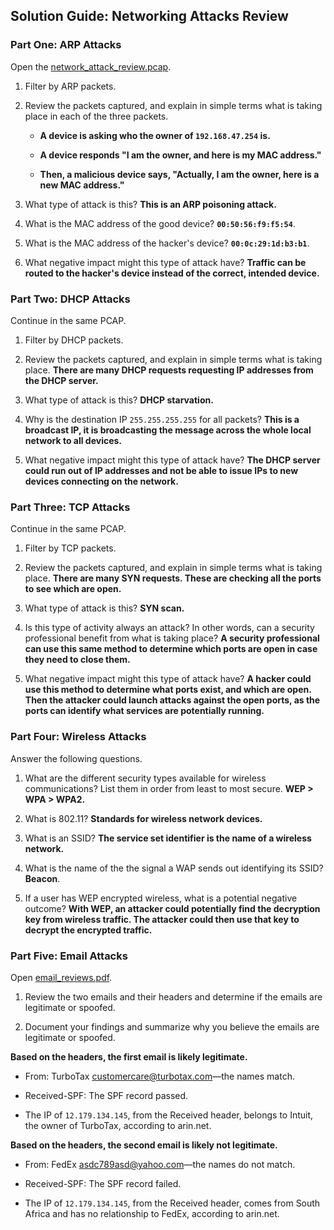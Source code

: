 ## Solution Guide: Networking Attacks Review 

### Part One: ARP Attacks

Open the [network_attack_review.pcap](../unsolved/network_attack_review.pcap). 

1. Filter by ARP packets.

2. Review the packets captured, and explain in simple terms what is taking place in each of the three packets. 

    - **A device is asking who the owner of `192.168.47.254` is.** 

    - **A device responds "I am the owner, and here is my MAC address."**

    - **Then, a malicious device says, "Actually, I am the owner, here is a new MAC address."**

3. What type of attack is this? **This is an ARP poisoning attack.**

4. What is the MAC address of the good device? **`00:50:56:f9:f5:54`**.

5. What is the MAC address of the hacker's device? **`00:0c:29:1d:b3:b1`**.

6. What negative impact might this type of attack have? **Traffic can be routed to the hacker's device instead of the correct, intended device.**

### Part Two: DHCP Attacks

Continue in the same PCAP.

1. Filter by DHCP packets.

2. Review the packets captured, and explain in simple terms what is taking place.  **There are many DHCP requests requesting IP addresses from the DHCP server.**

3. What type of attack is this? **DHCP starvation.**

4. Why is the destination IP `255.255.255.255` for all packets? **This is a broadcast IP, it is broadcasting the message across the whole local network to all devices.**

5. What negative impact might this type of attack have? **The DHCP server could run out of IP addresses and not be able to issue IPs to new devices connecting on the network.**

### Part Three: TCP Attacks  

Continue in the same PCAP.

1. Filter by TCP packets.

2. Review the packets captured, and explain in simple terms what is taking place. **There are many SYN requests. These are checking all the ports to see which are open.**

3. What type of attack is this? **SYN scan.**

4. Is this type of activity always an attack? In other words, can a security professional benefit from what is taking place? **A security professional can use this same method to determine which ports are open in case they need to close them.**

5. What negative impact might this type of attack have? **A hacker could use this method to determine what ports exist, and which are open. Then the attacker could launch attacks against the open ports, as the ports can identify what services are potentially running.**

### Part Four: Wireless Attacks  

Answer the following questions.   

1. What are the different security types available for wireless communications? List them in order from least to most secure. **WEP > WPA > WPA2.**

2. What is 802.11? **Standards for wireless network devices.**

3. What is an SSID? **The service set identifier is the name of a wireless network.**

4. What is the name of the the signal a WAP sends out identifying its SSID? **Beacon**.

5. If a user has WEP encrypted wireless, what is a potential negative outcome? **With WEP, an attacker could potentially find the decryption key from wireless traffic. The attacker could then use that key to decrypt the encrypted traffic.**

### Part Five: Email Attacks  

Open [email_reviews.pdf](../unsolved/email_reviews.pdf).

1. Review the two emails and their headers and determine if the emails are legitimate or spoofed.

2. Document your findings and summarize why you believe the emails are legitimate or spoofed.

**Based on the headers, the first email is likely legitimate.**

- From: TurboTax customercare@turbotax.com—the names match.

-  Received-SPF: The SPF record passed.

- The IP of `12.179.134.145`, from the Received header, belongs to Intuit, the owner of TurboTax, according to arin.net. 

**Based on the headers, the second email is likely not legitimate.**

- From: FedEx <asdc789asd@yahoo.com>—the names do not match.

- Received-SPF: The SPF record failed.

- The IP of `12.179.134.145`, from the Received header, comes from South Africa and has no relationship to FedEx, according to arin.net. 
